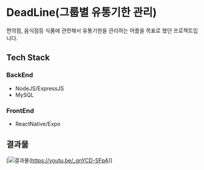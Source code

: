 # DeadLine(그룹별 유통기한 관리)
편의점, 음식점등 식품에 관련해서 유통기한을 관리하는 어플을 목표로 했던 프로젝트입니다.
## Tech Stack
### BackEnd
- NodeJS/ExpressJS
- MySQL
### FrontEnd
- ReactNative/Expo
## 결과물
[![결과물](https://user-images.githubusercontent.com/56459078/154798156-16ebb655-4c61-4efa-816a-e865318e8bdb.png)(https://youtu.be/_gnYCD-SFpA)]
